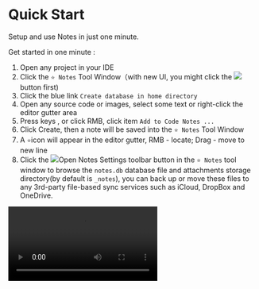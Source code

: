 # Quick Start
[//]: # (<excerpt>Setup and Use Notes in One Minutes.</excerpt>)

[//]: # (> I'm so sorry that version 2023.1.0 EAP has an NPE issue, update to the latest version to fix it. )

[//]: # ()
[//]: # ({style="warning"})

Setup and use Notes in just one minute.

Get started in one minute
:
1. Open any project in your IDE
2. Click the `⭐ Notes` Tool Window（with new UI, you might click the ![](moreHorizontal@20x20.svg) button first)
3.  Click the blue link `Create database in home directory`
4. Open any source code or images, select some text or right-click the editor gutter area
5. Press keys <shortcut key="$AddNotes" />, <shortcut key="ShowIntentionActions" /> or click RMB, click item `Add to Code Notes ...`
6. Click <control>Create</control>, then a note will be saved into the `⭐ Notes` Tool Window
7. A `⭐`icon will appear in the editor gutter, RMB - locate; Drag - move to new line
8. Click the <control>![](settings.svg)Open Notes Settings</control> toolbar button in the `⭐ Notes` tool window to 
   browse the `notes.db` database file and attachments storage directory(by default is `_notes`), you can back up or 
   move 
   these files 
   to any 3rd-party file-based sync services such as iCloud, DropBox and OneDrive. 

<video src="https://youtu.be/t8TeARCToco" />

<seealso style="cards">
       <category ref="how-to">
           <a href="Introduction.md">Introduction</a>
           <a href="Pricing.md" >Pricing</a>
       </category>
       <category ref="ext">
           <a href="https://plugins.jetbrains.com/plugin/17501-notes/" summary="Notes on the JetBrains Marketplace">Notes Plugin Page</a>
       </category>
</seealso>